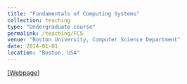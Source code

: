 ```yaml
---
title: "Fundamentals of Computing Systems"
collection: teaching
type: "Undergraduate course"
permalink: /teaching/FCS
venue: "Boston University, Computer Science Department"
date: 2014-01-01
location: "Boston, USA"
---
```

[[Webpage]](http://www.cs.bu.edu/~best/courses/cs350/S14/)

